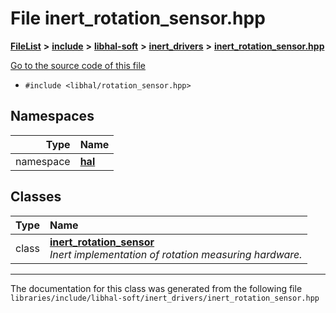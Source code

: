 

# File inert\_rotation\_sensor.hpp



[**FileList**](files.md) **>** [**include**](dir_cba0faac6e93618a6e2539705915bd70.md) **>** [**libhal-soft**](dir_d4bad6877cf31bc2d39b696d7a305013.md) **>** [**inert\_drivers**](dir_140c0a66abe76384f84bfc7661372b14.md) **>** [**inert\_rotation\_sensor.hpp**](inert__rotation__sensor_8hpp.md)

[Go to the source code of this file](inert__rotation__sensor_8hpp_source.md)



* `#include <libhal/rotation_sensor.hpp>`













## Namespaces

| Type | Name |
| ---: | :--- |
| namespace | [**hal**](namespacehal.md) <br> |


## Classes

| Type | Name |
| ---: | :--- |
| class | [**inert\_rotation\_sensor**](classhal_1_1inert__rotation__sensor.md) <br>_Inert implementation of rotation measuring hardware._  |



















































------------------------------
The documentation for this class was generated from the following file `libraries/include/libhal-soft/inert_drivers/inert_rotation_sensor.hpp`

